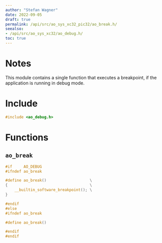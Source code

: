 ```yaml
---
author: "Stefan Wagner"
date: 2022-09-05
draft: true
permalink: /api/src/ao_sys_xc32_pic32/ao_break.h/
seealso:
- /api/src/ao_sys_xc32/ao_debug.h/
toc: true
---
```


# Notes

This module contains a single function that executes a breakpoint, if the application is running in debug mode.

# Include

```c
#include <ao_debug.h>
```

# Functions

## `ao_break`

```c
#if     AO_DEBUG
#ifndef ao_break

#define ao_break()                   \
{                                    \
    __builtin_software_breakpoint(); \
}

#endif
#else
#ifndef ao_break

#define ao_break()

#endif
#endif
```
